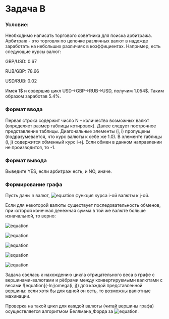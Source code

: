 # Задача B
### Условие:
Необходимо написать торгового советника для поиска арбитража.
Арбитраж - это торговля по цепочке различных валют в надежде заработать на небольших различиях в коэффициентах. Например, есть следующие курсы валют:

GBP/USD: 0.67

RUB/GBP: 78.66

USD/RUB: 0.02

Имея 1$ и совершив цикл USD->GBP->RUB->USD, получим 1.054$. Таким образом заработав 5.4%.
### Формат ввода
Первая строка содержит число N – количество возможных валют (определяет размер таблицы котировок). 
Далее следует построчное представление таблицы. Диагональные элементы (i, i) пропущены (подразумевается, что курс валюты к себе же 1.0). 
В элементе таблицы (i, j) содержится обменный курс i->j. 
Если обмен в данном направлении не производится, то -1.
### Формат вывода
Выведите YES, если арбитраж есть, и NO, иначе.

### Формирование графа
Пусть даны n валют, ![equation](https://latex.codecogs.com/gif.latex?\omega(i,&space;j)&space;-) функция курса i-ой валюты к j-ой.

Если для некоторой валюты существует последовательность обменов, при которой конечная денежная сумма в той же валюте больше изначальной, то верно:

![equation](https://latex.codecogs.com/gif.latex?1\times\omega(1,&space;2)\times\omega(2,&space;3)\times\dotsc\times\omega(k-1,&space;k)\times\omega(k,&space;1)&space;>&space;1)

![equation](https://latex.codecogs.com/gif.latex?\frac{1}{\omega(1,&space;2)}\times\frac{1}{\omega(2,&space;3)}\times\dotsc\times\frac{1}{\omega(k,&space;1)}&space;<&space;1)

![equation](https://latex.codecogs.com/gif.latex?ln&space;\Bigg(&space;\frac{1}{\omega(1,&space;2)}\times&space;\frac{1}{\omega(2,&space;3)}&space;\times&space;\dotsc&space;\times&space;\frac{1}{\omega(k,&space;1)}&space;\Bigg)&space;<&space;0)

![equation](https://latex.codecogs.com/gif.latex?ln&space;\frac{1}{\omega(1,&space;2)}&space;&plus;&space;ln&space;\frac{1}{\omega(2,&space;3)}&space;\times&space;\dotsc&space;&plus;&space;ln&space;\frac{1}{\omega(k,&space;1)}&space;<&space;0)

![equation](https://latex.codecogs.com/gif.latex?-ln&space;\:&space;\omega(1,&space;2)&space;-ln&space;\:&space;\omega(2,&space;3)&space;-&space;\dotsc&space;-&space;ln&space;\:&space;\omega(k,&space;1)&space;<&space;0)

Задача свелась к нахождению цикла отрицательного веса в графе с вершинами-валютами и рёбрами между конвертируемыми валютами с весами ![equation](-ln\;\omega(i, j)) для каждой представленной вершины: если хотя бы для одной он есть, то возможны валютные махинации.

Проверка на такой цикл для каждой валюты (читай вершины графа) осуществляется алгоритмом Беллмана_Форда за ![equation](https://latex.codecogs.com/gif.latex?T(|V|,\,|E|)&space;=&space;\mathcal{O}(|V||E|)).